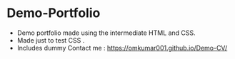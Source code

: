 # Demo-Portfolio
* Demo portfolio made using the intermediate HTML and CSS.
* Made just to test CSS .
* Includes dummy Contact me : https://omkumar001.github.io/Demo-CV/ 
